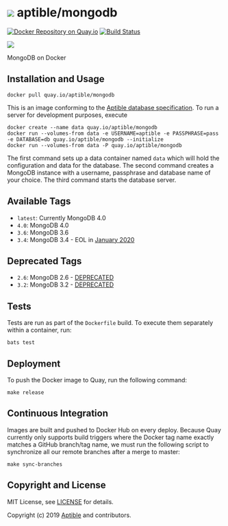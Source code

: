 # ![](https://gravatar.com/avatar/11d3bc4c3163e3d238d558d5c9d98efe?s=64) aptible/mongodb

[![Docker Repository on Quay.io](https://quay.io/repository/aptible/mongodb/status)](https://quay.io/repository/aptible/mongodb)
[![Build Status](https://travis-ci.org/aptible/docker-mongodb.svg?branch=master)](https://travis-ci.org/aptible/docker-mongodb)

[![](http://dockeri.co/image/aptible/mongodb)](https://registry.hub.docker.com/u/aptible/mongodb/)

MongoDB on Docker

## Installation and Usage

    docker pull quay.io/aptible/mongodb

This is an image conforming to the [Aptible database specification](https://support.aptible.com/topics/paas/deploy-custom-database/). To run a server for development purposes, execute

    docker create --name data quay.io/aptible/mongodb
    docker run --volumes-from data -e USERNAME=aptible -e PASSPHRASE=pass -e DATABASE=db quay.io/aptible/mongodb --initialize
    docker run --volumes-from data -P quay.io/aptible/mongodb

The first command sets up a data container named `data` which will hold the configuration and data for the database. The second command creates a MongoDB instance with a username, passphrase and database name of your choice. The third command starts the database server.

## Available Tags

* `latest`: Currently MongoDB 4.0
* `4.0`: MongoDB 4.0
* `3.6`: MongoDB 3.6
* `3.4`: MongoDB 3.4 - EOL in [January 2020](https://www.mongodb.com/support-policy)

## Deprecated Tags

* `2.6`: MongoDB 2.6 - [DEPRECATED](https://www.aptible.com/documentation/deploy/reference/databases/version-support.html)
* `3.2`: MongoDB 3.2 - [DEPRECATED](https://www.aptible.com/documentation/deploy/reference/databases/version-support.html)

## Tests

Tests are run as part of the `Dockerfile` build. To execute them separately within a container, run:

    bats test

## Deployment

To push the Docker image to Quay, run the following command:

    make release

## Continuous Integration

Images are built and pushed to Docker Hub on every deploy. Because Quay currently only supports build triggers where the Docker tag name exactly matches a GitHub branch/tag name, we must run the following script to synchronize all our remote branches after a merge to master:

    make sync-branches

## Copyright and License

MIT License, see [LICENSE](LICENSE.md) for details.

Copyright (c) 2019 [Aptible](https://www.aptible.com) and contributors.
